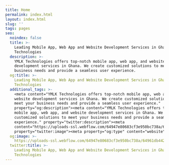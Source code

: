 ```yaml
---
title: Home
permalink: index.html
layout: index.html
slug: ''
tags: pages
seo:
  noindex: false
  title: >-
    Leading Mobile App, Web App and Website Development Services in Ghana | YMLK
    Technologies
  description: >-
    YMLK Technologies offers top-notch mobile app, web app, and website
    development services in Ghana. We create customized solutions to meet your
    business needs and provide a seamless user experience.
  og:title: >-
    Leading Mobile App, Web App and Website Development Services in Ghana | YMLK
    Technologies
  additional_tags: >-
    <meta content="YMLK Technologies offers top-notch mobile app, web app, and
    website development services in Ghana. We create customized solutions to
    meet your business needs and provide a seamless user experience."
    property="og:description"><meta content="YMLK Technologies offers top-notch
    mobile app, web app, and website development services in Ghana. We create
    customized solutions to meet your business needs and provide a seamless user
    experience." property="twitter:description"><meta
    content="https://uploads-ssl.webflow.com/64947e80683cf3e950bc738a/64961db442dcf69ded7d9fb4_Green_Modern_Business_Card_Design_Branding_Business_Card___5_-removebg-preview.png"
    property="twitter:image"><meta property="og:type" content="website">
  og:image: >-
    https://uploads-ssl.webflow.com/64947e80683cf3e950bc738a/64961db442dcf69ded7d9fb4_Green_Modern_Business_Card_Design_Branding_Business_Card___5_-removebg-preview.png
  twitter:title: >-
    Leading Mobile App, Web App and Website Development Services in Ghana | YMLK
    Technologies
---
```



